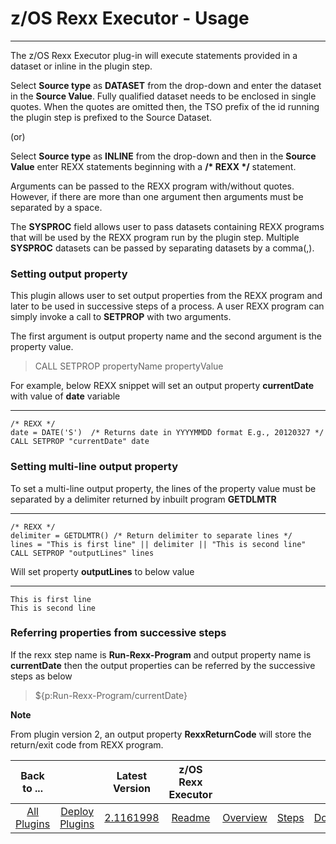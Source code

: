 # z/OS Rexx Executor - Usage

---

The z/OS Rexx Executor plug-in will execute statements provided in a dataset or inline in the plugin step.
 
Select **Source type** as **DATASET** from the drop-down and 
enter the dataset in the **Source Value**. 
Fully qualified dataset needs to be enclosed in single quotes.
When the quotes are omitted then, the TSO prefix of the id running the 
plugin step is prefixed to the Source Dataset.
  
(or)

Select **Source type** as **INLINE** from the drop-down and 
then in the **Source Value** enter REXX statements beginning with a **/\* REXX \*/** statement.

Arguments can be passed to the REXX program with/without quotes. 
However, if there are more than one argument then arguments must be separated by a space.

The **SYSPROC** field allows user to pass datasets containing REXX programs 
that will be used by the REXX program run by the plugin step. 
Multiple **SYSPROC** datasets can be passed by separating datasets by a comma(,).

### Setting output property

This plugin allows user to set output properties from the REXX program and 
later to be used in successive steps of a process. 
A user REXX program can simply invoke a call to **SETPROP** with two arguments.

The first argument is output property name and 
the second argument is the property value.

> CALL SETPROP propertyName propertyValue

For example, below REXX snippet will set an output property **currentDate** with value of **date** variable

***
    /* REXX */
    date = DATE('S')  /* Returns date in YYYYMMDD format E.g., 20120327 */
    CALL SETPROP "currentDate" date   

### Setting multi-line output property

To set a multi-line output property, the lines of the property value must be separated 
by a delimiter returned by inbuilt program **GETDLMTR** 

***
    /* REXX */
    delimiter = GETDLMTR() /* Return delimiter to separate lines */
    lines = "This is first line" || delimiter || "This is second line"  
    CALL SETPROP "outputLines" lines
    
Will set property **outputLines** to below value

***
    This is first line
    This is second line

### Referring properties from successive steps

If the rexx step name is **Run-Rexx-Program** and output property name is **currentDate**
then the output properties can be referred by the successive steps as below

> ${p:Run-Rexx-Program/currentDate}

**Note**

From plugin version 2, an output property __RexxReturnCode__ will store the return/exit code from REXX program.


|          Back to ...          |                                |                                                         Latest Version                                                          | z/OS Rexx Executor  |                         |                   |                           |
|:-----------------------------:|:------------------------------:|:-------------------------------------------------------------------------------------------------------------------------------:|:-------------------:|:-----------------------:|:-----------------:|:-------------------------:|
| [All Plugins](../../index.md) | [Deploy Plugins](../README.md) | [2.1161998](https://raw.githubusercontent.com/UrbanCode/IBM-UCD-PLUGINS/main/files/zos-rexx/ucd-plugins-zos-rexx-2.1161998.zip) | [Readme](README.md) | [Overview](overview.md) | [Steps](steps.md) | [Downloads](downloads.md) |

